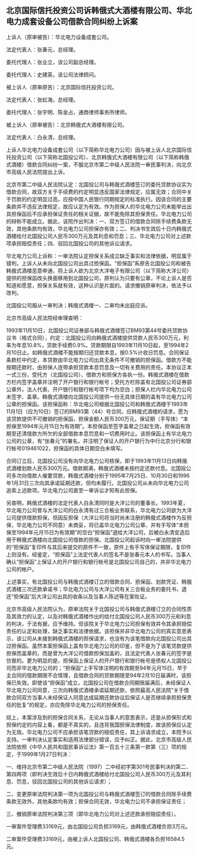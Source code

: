 ## 北京国际信托投资公司诉韩俄式大酒楼有限公司、华北电力成套设备公司借款合同纠纷上诉案

上诉人（原审被告）：华北电力设备成套公司。

法定代表人：张春元，总经理。

委托代理人：张业立，该公司副总经理。

委托代理人：史建英，该公司法律顾问。

被上诉人（原审原告）：北京国际信托投资公司。

法定代表人：张虹海，总经理。

委托代理人：张宇明、陈金占，通商律师事务所律师。

被上诉人（原审被告）：北京韩俄式大酒楼有限公司。

法定代表人：白永清，总经理。

上诉人华北电力设备成套公司（以下简称华北电力公司）因与被上诉人北京国际信托投资公司（以下简称北国投公司）、北京韩俄式大酒楼有限公司（以下简称韩俄式酒楼）借款合同纠纷一案，不服北京市第二中级人民法院一审民事判决，向北京市高级人民法院提出上诉。

北京市第二中级人民法院认定：北国投公司与韩俄式酒楼签订的委托贷款协议实为借款合同，故双方关于手续费的约定明显违反国家法律规定，应属无效；合同中关于罚款的约定明显过高，应按中国人民银行同期规定的标准执行。因该合同的主要条款并不违反法律规定，故应认定为有效。作为担保人的华北电力公司未能举出出具担保函后不应承担保证责任的相关证据，故不能免除其担保责任。华北电力公司的辩称不能成立。据此，该院作出判决：一、双方签订的借款合同除手续费条款无效，其他条款均有效，华北电力公司担保亦有效；二、判决书生效后十日内韩俄式酒楼给付北国投公司人民币300万元及其利息和罚息；三、华北电力公司对上述款项承担赔偿责任；四、驳回北国投公司的其他诉讼请求。

华北电力公司上诉称：一审法院认定担保关系成立缺乏事实和法律依据，明显属于错判，上诉人从未向北国投公司出具过担保函。“担保函”系原告北国投公司和被告韩俄式酒楼恶意申通，将上诉人欲为北京大洋电子有限公司（以下简称大洋公司）提供的担保函改头换面移用到北国投公司，原判认为只要有公章，不论上诉人是否知道和愿意，担保关系就有效，这种认识是片面的。请求撤销原审判决，依法予以改判。

北国投公司服从一审判决；韩俄式酒楼一、二审均未出庭应诉。

北京市高级人民法院经审理查明：

1993年11月10日，北国投公司证券部与韩俄式酒楼签订BM93第44号委托贷款协议书（格式合同），约定：北国投公司向韩俄式酒楼提供贷款人民币300万元，利率为年息10.8%，贷款手续费0.9%。贷款期限自1993年11月10日起，至1994年2月10日止。如韩俄式酒楼不能按期归还贷款本息，按0.5%计收日罚息。合同保证条款栏中约定，本贷款由华北电力公司出具无条件不可撤销的担保函。借款方不能按期还款时，由担保人连带承担贷款本息罚息及一切有关费用的责任。本协议正本一式三份，受托方（北国投公司）、借款方和担保方各执一份。韩俄式酒楼在借款方栏内签字盖章并注明了开户银行和银行帐号；受托方栏除盖有北国投公司证券部公章外，法人代表、开户银行和银行帐号项下均为空白；担保人栏内华北电力公司未签字、盖章。韩俄式酒楼向北国投公司提供一份无具体日期的盖有华北电力公司公章的担保函。该担保函称：华北电公司根据北国投公司和韩俄式酒楼于1993年11月1日（应为10日）签订的BM93第（44）号合同，应韩俄式酒楼的请求，愿为该贷款提供不可撤销的担保函，担保金额人民币300万元，保证期（手写体）“本担保至1994年元月15日为有效期”。本担保函至签字盖章之日起生效，担保函有效期至还清借款方所欠的全部借款本息罚息和一切费用时止。该担保函上有华北电力公司的公章，有“张春元”的署名，并注明了保证人的开户银行为中行北京分行和银行帐号019461022，担保函的具体日期空白未填写。

合同订立后，北国投公司没有向华北电力公司核保，即于1993年11月13日向韩俄式酒楼划款人民币300万元。借款期满，韩俄式酒楼未按约定还款付息。北国投公司多次向借款人催要贷款，韩俄式酒楼分别于1995年7月25日、10月30日和1996年1月31日三次向其承诺延期还款，但均未履行。北国投公司从未向华北电力公司追索上述款项。华北电力公司直至一审诉讼才知有此担保。

另查明，韩俄式酒楼的法定代表人白永清同时是大洋公司的董事长。1993年夏，华北电力公司曾与大洋公司的白永清有过三合板业务联系，华北电力公司欲为大洋公司提供借款担保，但因反担保（大洋公司将当时尚未注册的韩俄式酒楼作为反担保，华北电力公司不同意）未商妥，将已盖华北电力公司公章、并有手写体“本担保至1994年元月15日为有效期”的空白“担保函”退给大洋公司，后被白永清变造后用于韩俄式酒楼向北国投公司借款的担保。北国投公司起诉时向一审法院提供的“担保函”复印件与其后来提交的原件不一致，原件上有手写体保证期限，复印件上则没有。经鉴定，“担保函”上法定代表人的签名不是张春元本人的书写。当事人确认“担保函”上保证人的开户银行和银行帐号是北国投公司自己的，并非华北电力公司的帐户。

上述事实，有北国投公司与韩俄式酒楼订立的借款合同、担保函、划款凭证、韩俄式酒楼三次还款承诺书；华北电力公司与大洋公司有关三合板业务的委托书，退还“担保函”后大洋公司出具的收条以及当事人陈述等在案佐证。

北京市高级人民法院认为，原审法院关于北国投公司与韩俄式酒楼订立的合同性质及其效力的认定，以及对韩俄式酒楼作出的给付北国投公司人民币300万元和利息的判决，于法有据，应予维持。但该院关于华北电力公司担保有效并令其承担赔偿责任的认定和处理，缺乏事实和法律依据。该担保并非华北电力公司的真实意思表示，该公司从未接到韩俄式酒楼的担保请求，也没有为该笔借款向北国投公司出具过担保函。虽然本案担保函上盖有华北电力公司的印鉴，但不是为了该笔贷款提供担保而盖章的，而是曾为大洋公司借款担保加盖的，且法定代表人张春元的签字是仿冒的。更为明显的是，担保函上保证人的开户银行和银行帐号是债权人北国投公司而非华北电力公司的；“担保函”上手写体注明的有效期至94年元月15日，早于主合同的借款期限不合情理，且借款合同的贷款期限至94年2月10日届满时，该担保已失效。即使该“担保函”成立，北国投公司在借款合同期限届满后，未经保证人华北电力公司同意，三次向韩俄式酒楼承诺延期还款，依照最高人民法院“关于借款合同双方当事人未经保证人同意达成延期还款协议后保证人是否继续承担担保责任的批复”的规定，亦应免除华北电力公司的担保责任。

综上，本案涉及到的担保合同关系，无论从当事人的意思表示，还是从担保形式和担保约定的内容上看，都是不真实的，且违背我国担保法律制度，故该担保应认定为无效。华北电力公司不应承担该笔贷款的赔偿责任，其上诉请求成立，本院予以支持。一审判决认定事实和适用法律部分错误，应予纠正。据此，北京市高级人民法院依照《中华人民共和国民事诉讼法》第一百五十三条第一款第（三）项的规定，于1999年1月27日判决：

一、维持北京市第二中级人民法院（1997）二中经初字第301号民事判决的第二、第四两项（即判决生效后十日内韩俄式酒楼给付北国投公司人民币300万元及其利息、罚息，驳回北国投公司的其他诉讼请求）；

二、变更原审法院判决第一项为北国投公司与韩俄式酒楼签订的借款合同除手续费条款无效外，其他条款均有效；担保合同无效，华北电力公司不承担保证责任；

三、撤销原审法院判决第三项（即华北电力公司对上述还款承担赔偿责任）。

一审案件受理费33169元，由北国投公司负担3169元，由韩俄式酒楼负担3万元。

二审案件受理费33169元，由被上诉人北国投公司、韩俄式酒楼各负担16584.5元。

